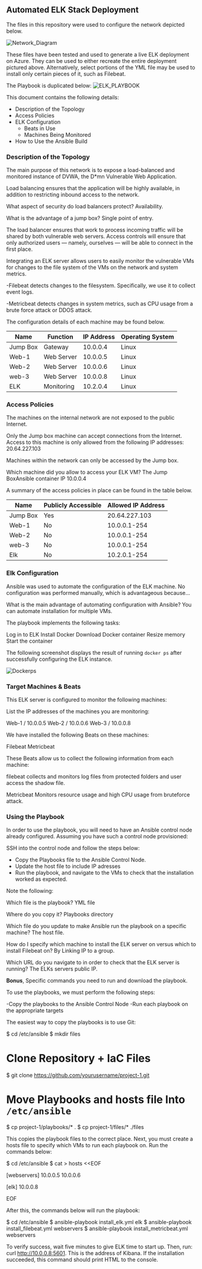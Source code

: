 ## Automated ELK Stack Deployment

The files in this repository were used to configure the network depicted below.

![Network_Diagram](https://github.com/EddyMedina/ELKproject/blob/main/Diagrams/Azure%20cloud%20diagram%20(1).jpg)

These files have been tested and used to generate a live ELK deployment on Azure. They can be used to either recreate the entire deployment pictured above. Alternatively, select portions of the YML file may be used to install only certain pieces of it, such as Filebeat.

The Playbook is duplicated below:
 ![ELK_PLAYBOOK](https://github.com/EddyMedina/ELKproject/blob/main/Ansible/Elk_Playbook_Insatall.JPG)

This document contains the following details:

- Description of the Topology
- Access Policies
- ELK Configuration
  - Beats in Use
  - Machines Being Monitored
- How to Use the Ansible Build


### Description of the Topology

The main purpose of this network is to expose a load-balanced and monitored instance of DVWA, the D*mn Vulnerable Web Application.

Load balancing ensures that the application will be highly available, in addition to restricting inbound access to the network.

What aspect of security do load balancers protect? Availability.

What is the advantage of a jump box? Single point of entry.

The load balancer ensures that work to process incoming traffic will be shared by both vulnerable web servers. Access controls will ensure that only authorized users — namely, ourselves — will be able to connect in the first place.

Integrating an ELK server allows users to easily monitor the vulnerable VMs for changes to the file system of the VMs on the network and system metrics.

-Filebeat detects changes to the filesystem. Specifically, we use it to collect event logs.

-Metricbeat detects changes in system metrics, such as CPU usage from a brute force attack or DDOS attack.

The configuration details of each machine may be found below.


| Name     | Function   | IP Address | Operating System |
|----------|------------|------------|------------------|
| Jump Box | Gateway    | 10.0.0.4   | Linux            |
| Web-1    | Web Server | 10.0.0.5   | Linux            |
| Web-2    | Web Server | 10.0.0.6   | Linux            |
| web-3    | Web Server | 10.0.0.8   | Linux            |
| ELK      | Monitoring | 10.2.0.4   | Linux            |


### Access Policies

The machines on the internal network are not exposed to the public Internet. 

Only the Jump box machine can accept connections from the Internet. Access to this machine is only allowed from the following IP addresses: 20.64.227.103

Machines within the network can only be accessed by the Jump box. 

Which machine did you allow to access your ELK VM? The Jump BoxAnsible container  IP 10.0.0.4 

A summary of the access policies in place can be found in the table below.

| Name     | Publicly Accessible | Allowed IP Address |
|----------|---------------------|--------------------|
| Jump Box | Yes                 | 20.64.227.103      |
| Web-1    | No                  | 10.0.0.1-254       |
| Web-2    | No                  | 10.0.0.1-254       |
| web-3    | No                  | 10.0.0.1-254       |
| Elk      | No                  | 10.2.0.1-254       |

### Elk Configuration

Ansible was used to automate the configuration of the ELK machine. No configuration was performed manually, which is advantageous because…

What is the main advantage of automating configuration with Ansible? You can automate installation for multiple VMs.

The playbook implements the following tasks:

Log in to ELK
Install Docker
Download Docker container
Resize memory
Start the container

The following screenshot displays the result of running `docker ps` after successfully configuring the ELK instance.

![Dockerps](https://github.com/EddyMedina/ELKproject/blob/main/Linux/Dockerps.JPG)

### Target Machines & Beats

This ELK server is configured to monitor the following machines:

List the IP addresses of the machines you are monitoring:

Web-1 / 10.0.0.5
Web-2 / 10.0.0.6
Web-3 / 10.0.0.8

We have installed the following Beats on these machines:

Filebeat
Metricbeat

These Beats allow us to collect the following information from each machine:

filebeat collects and monitors log files from protected folders and user access the shadow file.

Metricbeat Monitors resource usage and high CPU usage from bruteforce attack.


### Using the Playbook
In order to use the playbook, you will need to have an Ansible control node already configured. Assuming you have such a control node provisioned: 

SSH into the control node and follow the steps below:
- Copy the Playbooks file to the Ansible Control Node.
- Update the host file to include IP adresses
- Run the playbook, and navigate to the VMs to check that the installation worked as expected.

Note the following:

Which file is the playbook? YML file

Where do you copy it? Playbooks directory

Which file do you update to make Ansible run the playbook on a specific machine? The host file.

How do I specify which machine to install the ELK server on versus which to install Filebeat on? By Linking IP to a group.

Which URL do you navigate to in order to check that the ELK server is running? The ELKs servers public IP.

**Bonus**, Specific commands you need to run and download the playbook.

To use the playbooks, we must perform the following steps:

-Copy the playbooks to the Ansible Control Node
-Run each playbook on the appropriate targets

The easiest way to copy the playbooks is to use Git:

$ cd /etc/ansible
$ mkdir files
# Clone Repository + IaC Files
$ git clone https://github.com/yourusername/project-1.git
# Move Playbooks and hosts file Into `/etc/ansible`
$ cp project-1/playbooks/* .
$ cp project-1/files/* ./files

This copies the playbook files to the correct place.
Next, you must create a hosts file to specify which VMs to run each playbook on. Run the commands below:

$ cd /etc/ansible
$ cat > hosts <<EOF

[webservers]
10.0.0.5
10.0.0.6

[elk]
10.0.0.8

EOF

After this, the commands below will run the playbook:

$ cd /etc/ansible
$ ansible-playbook install_elk.yml elk
$ ansible-playbook install_filebeat.yml webservers
$ ansible-playbook install_metricbeat.yml webservers

To verify success, wait five minutes to give ELK time to start up.
Then, run: curl http://10.0.0.8:5601. This is the address of Kibana. If the installation succeeded, this command should print HTML to the console.

